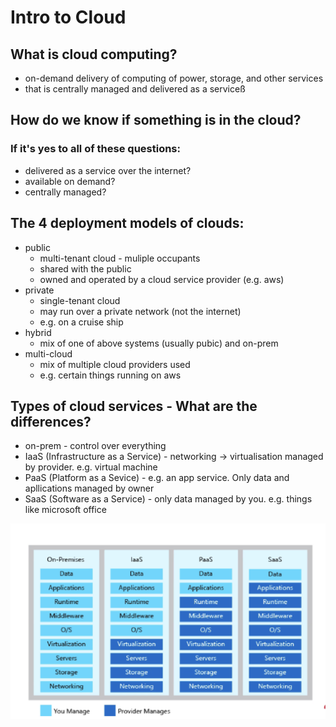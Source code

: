 # Intro to Cloud

## What is cloud computing?
- on-demand delivery of computing of power, storage, and other services 
- that is centrally managed and delivered as a serviceß

## How do we know if something is in the cloud? 

### If it's yes to all of these questions:
- delivered as a service over the internet?
- available on demand?
- centrally managed?

## The 4 deployment models of clouds:

- public
  - multi-tenant cloud - muliple occupants
  - shared with the public
  - owned and operated by a cloud service provider (e.g. aws)
- private
  - single-tenant cloud
  - may run over a private network (not the internet)
  - e.g. on a cruise ship
- hybrid
  - mix of one of above systems (usually pubic) and on-prem 
- multi-cloud
  - mix of multiple cloud providers used
  - e.g. certain things running on aws



## Types of cloud services - What are the differences?

- on-prem - control over everything
- IaaS (Infrastructure as a Service) - networking -> virtualisation managed by provider. e.g. virtual machine
- PaaS (Platform as a Sevice) - e.g. an app service. Only data and apllications managed by owner
- SaaS (Software as a Service) - only data managed by you. e.g. things like microsoft office

![control/responsibility](cloudManagement.png)

